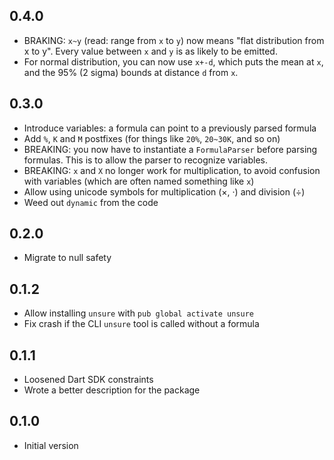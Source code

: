 ## 0.4.0

- BRAKING: `x~y` (read: range from `x` to `y`) now means 
  "flat distribution from x to y". Every value between `x` and `y` is as likely
  to be emitted.
- For normal distribution, you can now use `x+-d`, which puts the mean at `x`,
  and the 95% (2 sigma) bounds at distance `d` from `x`.

## 0.3.0

- Introduce variables: a formula can point to a previously parsed formula
- Add `%`, `K` and `M` postfixes (for things like `20%`, `20~30K`, and so on)
- BREAKING: you now have to instantiate a `FormulaParser`
  before parsing formulas. This is to allow the parser to recognize variables.
- BREAKING: `x` and `X` no longer work for multiplication, to avoid confusion
  with variables (which are often named something like `x`)
- Allow using unicode symbols for multiplication (×, ·) and division (÷)
- Weed out `dynamic` from the code

## 0.2.0

- Migrate to null safety

## 0.1.2

- Allow installing `unsure` with `pub global activate unsure`
- Fix crash if the CLI `unsure` tool is called without a formula

## 0.1.1

- Loosened Dart SDK constraints
- Wrote a better description for the package

## 0.1.0

- Initial version
